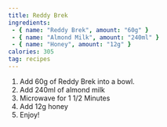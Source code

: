 ```yaml
---
title: Reddy Brek
ingredients:
 - { name: "Reddy Brek", amount: "60g" }
 - { name: "Almond Milk", amount: "240ml" }
 - { name: "Honey", amount: "12g" }
calories: 305
tag: recipes
---
```


1. Add 60g of Reddy Brek into a bowl.
2. Add 240ml of almond milk
3. Microwave for 1 1/2 Minutes
4. Add 12g honey
5. Enjoy!